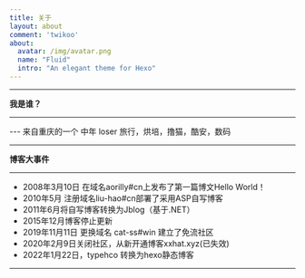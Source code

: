 ```yaml
---
title: 关于
layout: about
comment: 'twikoo'
about:
  avatar: /img/avatar.png
  name: "Fluid"
  intro: "An elegant theme for Hexo"
---
```


***

**我是谁？**

***

 --- 来自重庆的一个 中年 loser
      旅行，烘培，撸猫，酷安，数码

***

**博客大事件**

***

*   2008年3月10日 在域名aorilly#cn上发布了第一篇博文Hello World！
*   2010年5月 注册域名liu-hao#cn部署了采用ASP自写博客
*   2011年6月将自写博客转换为Jblog（基于.NET）
*   2015年12月博客停止更新
*   2019年11月11日 更换域名 cat-ss#win 建立了免流社区
*   2020年2月9日关闭社区，从新开通博客xxhat.xyz(已失效)
*   2022年1月22日，typehco 转换为hexo静态博客

***